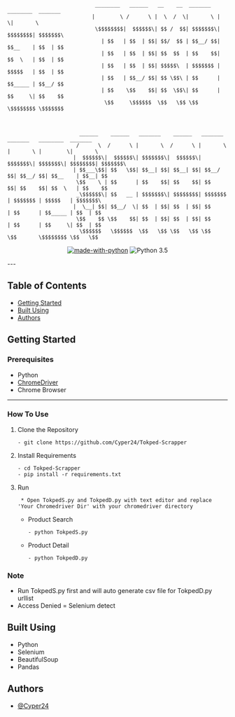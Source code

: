 ```
                            ________   ______   __    __  _______   ________  _______                
                           |        \ /      \ |  \  /  \|       \ |        \|       \               
                            \$$$$$$$$|  $$$$$$\| $$ /  $$| $$$$$$$\| $$$$$$$$| $$$$$$$\              
                              | $$   | $$  | $$| $$/  $$ | $$__/ $$| $$__    | $$  | $$              
                              | $$   | $$  | $$| $$  $$  | $$    $$| $$  \   | $$  | $$              
                              | $$   | $$  | $$| $$$$$\  | $$$$$$$ | $$$$$   | $$  | $$              
                              | $$   | $$__/ $$| $$ \$$\ | $$      | $$_____ | $$__/ $$              
                              | $$    \$$    $$| $$  \$$\| $$      | $$     \| $$    $$              
                               \$$     \$$$$$$  \$$   \$$ \$$       \$$$$$$$$ \$$$$$$$               



                       ______    ______   _______    ______   _______   _______   ________  _______  
                      /      \  /      \ |       \  /      \ |       \ |       \ |        \|       \ 
                     |  $$$$$$\|  $$$$$$\| $$$$$$$\|  $$$$$$\| $$$$$$$\| $$$$$$$\| $$$$$$$$| $$$$$$$\
                     | $$___\$$| $$   \$$| $$__| $$| $$__| $$| $$__/ $$| $$__/ $$| $$__    | $$__| $$
                      \$$    \ | $$      | $$    $$| $$    $$| $$    $$| $$    $$| $$  \   | $$    $$
                      _\$$$$$$\| $$   __ | $$$$$$$\| $$$$$$$$| $$$$$$$ | $$$$$$$ | $$$$$   | $$$$$$$\
                     |  \__| $$| $$__/  \| $$  | $$| $$  | $$| $$      | $$      | $$_____ | $$  | $$
                      \$$    $$ \$$    $$| $$  | $$| $$  | $$| $$      | $$      | $$     \| $$  | $$
                       \$$$$$$   \$$$$$$  \$$   \$$ \$$   \$$ \$$       \$$       \$$$$$$$$ \$$   \$$

```                                                                                                                                                 



<div align="center">

[![made-with-python](https://img.shields.io/badge/Made%20with-Python-1f425f.svg)](https://www.python.org/)
![Python 3.5](https://img.shields.io/badge/Python-3.6%2B-blue.svg)
  
</div>
---

## Table of Contents
- [Getting Started](#getting_started)
- [Built Using](#built_using)
- [Authors](#authors)

## Getting Started <a name = "getting_started"></a>

### Prerequisites

- Python
- [ChromeDriver](https://chromedriver.chromium.org/downloads)
- Chrome Browser

--- 
### How To Use
1. Clone the Repository
   ``` 
   - git clone https://github.com/Cyper24/Tokped-Scrapper
   ```
2. Install Requirements
   ```
   - cd Tokped-Scrapper
   - pip install -r requirements.txt
   ```
3. Run 
    ```
     * Open TokpedS.py and TokpedD.py with text editor and replace 'Your Chromedriver Dir' with your chromedriver directory
    ```
      - Product Search
        ```
        - python TokpedS.py
        ```
      - Product Detail
        ```
        - python TokpedD.py
        ```
        
### Note
  - Run TokpedS.py first and will auto generate csv file for TokpedD.py urllist
  - Access Denied = Selenium detect 

## Built Using <a name = "built_using"></a>
  - Python 
  - Selenium 
  - BeautifulSoup
  - Pandas
  
## Authors <a name = "authors"></a>
 - [@Cyper24](https://github.com/Cyper24)


